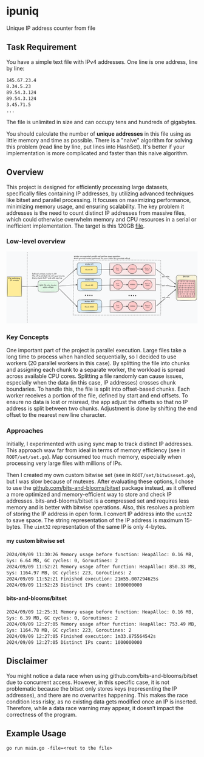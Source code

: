 # ipuniq
Unique IP address counter from file

## Task Requirement
You have a simple text file with IPv4 addresses. One line is one address, line by line:

```
145.67.23.4
8.34.5.23
89.54.3.124
89.54.3.124
3.45.71.5
...
```

The file is unlimited in size and can occupy tens and hundreds of gigabytes.

You should calculate the number of __unique addresses__ in this file using as little memory and time as possible.
There is a "naive" algorithm for solving this problem (read line by line, put lines into HashSet).
It's better if your implementation is more complicated and faster than this naive algorithm.

## Overview
This project is designed for efficiently processing large datasets, specifically files containing IP addresses, by utilizing advanced techniques like bitset and parallel processing. It focuses on maximizing performance, minimizing memory usage, and ensuring scalability. The key problem it addresses is the need to count distinct IP addresses from massive files, which could otherwise overwhelm memory and CPU resources in a serial or inefficient implementation. The target is this 120GB [file](https://ecwid-vgv-storage.s3.eu-central-1.amazonaws.com/ip_addresses.zip).

### Low-level overview
![read-by-chunks.png](assets/read-by-chunks.png)

### Key Concepts
One important part of the project is parallel execution. Large files take a long time to process when handled sequentially, so  I decided to use workers (20 parallel workers in this case). By splitting the file into chunks and assigning each chunk to a separate worker, the workload is spread across available CPU cores. Splitting a file randomly can cause issues, especially when the data (in this case, IP addresses) crosses chunk boundaries. To handle this, the file is split into offset-based chunks. Each worker receives a portion of the file, defined by start and end offsets. To ensure no data is lost or misread, the app adjust the offsets so that no IP address is split between two chunks. Adjustment is done by shifting the end offset to the nearest new line character. 

### Approaches
Initially, I experimented with using sync map to track distinct IP addresses. This approach waw far from ideal in terms of memory efficiency (see in `ROOT/set/set.go`). Map consumed too much memory, especially when processing very large files with millions of IPs. 

Then I created my own custom bitwise set (see in `ROOT/set/bitwiseset.go`), but I was slow because of mutexes. After evaluating these options, I chose to use the [github.com/bits-and-blooms/bitset](https://github.com/bits-and-blooms/bitset) package instead, as it offered a more optimized and memory-efficient way to store and check IP addresses. bits-and-blooms/bitset is a compressed set and requires less memory and is better with bitwise operations. Also, this resolves a problem of storing the IP address in open form. I convert IP address into the `uint32` to save space. The string representation of the IP address is maximum 15-bytes. The `uint32` representation of the same IP is only 4-bytes. 

#### my custom bitwise set
```
2024/09/09 11:30:26 Memory usage before function: HeapAlloc: 0.16 MB, Sys: 6.64 MB, GC cycles: 0, Goroutines: 2
2024/09/09 11:52:21 Memory usage after function: HeapAlloc: 850.33 MB, Sys: 1164.97 MB, GC cycles: 223, Goroutines: 2
2024/09/09 11:52:21 Finished execution: 21m55.007294625s
2024/09/09 11:52:23 Distinct IPs count: 1000000000
```

#### bits-and-blooms/bitset
```
2024/09/09 12:25:31 Memory usage before function: HeapAlloc: 0.16 MB, Sys: 6.39 MB, GC cycles: 0, Goroutines: 2
2024/09/09 12:27:05 Memory usage after function: HeapAlloc: 753.49 MB, Sys: 1164.78 MB, GC cycles: 223, Goroutines: 2
2024/09/09 12:27:05 Finished execution: 1m33.875564542s
2024/09/09 12:27:05 Distinct IPs count: 1000000000
```

## Disclaimer
You might notice a data race when using github.com/bits-and-blooms/bitset due to concurrent access. However, in this specific case, it is not problematic because the bitset only stores keys (representing the IP addresses), and there are no overwrites happening. This makes the race condition less risky, as no existing data gets modified once an IP is inserted. Therefore, while a data race warning may appear, it doesn’t impact the correctness of the program.

## Example Usage
```
go run main.go -file=<rout to the file>
```